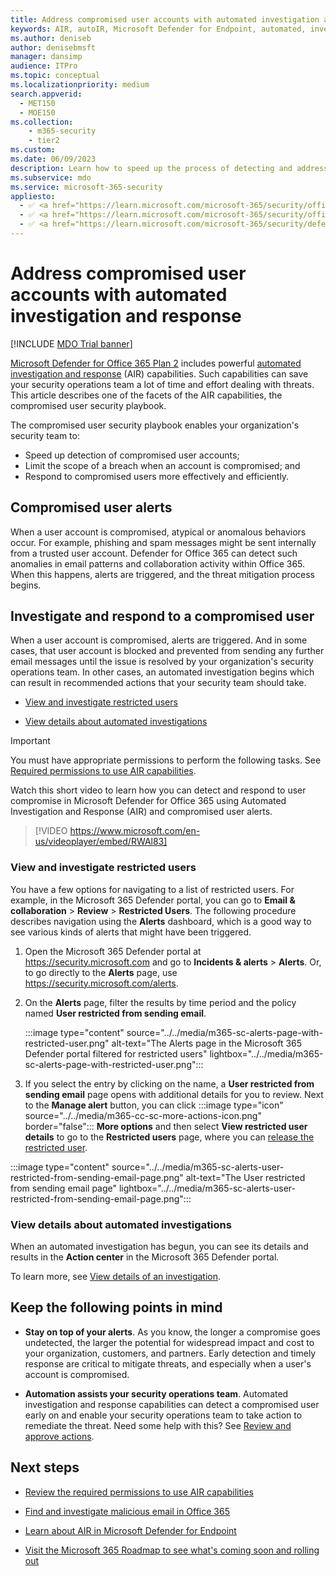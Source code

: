 ```yaml
---
title: Address compromised user accounts with automated investigation and response
keywords: AIR, autoIR, Microsoft Defender for Endpoint, automated, investigation, response, remediation, threats, advanced, threat, protection, compromised
ms.author: deniseb
author: denisebmsft
manager: dansimp
audience: ITPro
ms.topic: conceptual
ms.localizationpriority: medium
search.appverid:
  - MET150
  - MOE150
ms.collection: 
    - m365-security
    - tier2
ms.custom:
ms.date: 06/09/2023
description: Learn how to speed up the process of detecting and addressing compromised user accounts with automated investigation and response capabilities in Microsoft Defender for Office 365 Plan 2.
ms.subservice: mdo
ms.service: microsoft-365-security
appliesto:
  - ✅ <a href="https://learn.microsoft.com/microsoft-365/security/office-365-security/eop-about" target="_blank">Exchange Online Protection</a>
  - ✅ <a href="https://learn.microsoft.com/microsoft-365/security/office-365-security/mdo-security-comparison#defender-for-office-365-plan-1-vs-plan-2-cheat-sheet" target="_blank">Microsoft Defender for Office 365 plan 1 and plan 2</a>
  - ✅ <a href="https://learn.microsoft.com/microsoft-365/security/defender/microsoft-365-defender" target="_blank">Microsoft 365 Defender</a>
---
```


# Address compromised user accounts with automated investigation and response

[!INCLUDE [MDO Trial banner](../includes/mdo-trial-banner.md)]

[Microsoft Defender for Office 365 Plan 2](defender-for-office-365.md#whats-the-difference-between-microsoft-defender-for-office-365-plan-1-and-plan-2) includes powerful [automated investigation and response](air-about.md) (AIR) capabilities. Such capabilities can save your security operations team a lot of time and effort dealing with threats. This article describes one of the facets of the AIR capabilities, the compromised user security playbook.

The compromised user security playbook enables your organization's security team to:

- Speed up detection of compromised user accounts;
- Limit the scope of a breach when an account is compromised; and
- Respond to compromised users more effectively and efficiently.

## Compromised user alerts

When a user account is compromised, atypical or anomalous behaviors occur. For example, phishing and spam messages might be sent internally from a trusted user account. Defender for Office 365 can detect such anomalies in email patterns and collaboration activity within Office 365. When this happens, alerts are triggered, and the threat mitigation process begins.

## Investigate and respond to a compromised user

When a user account is compromised, alerts are triggered. And in some cases, that user account is blocked and prevented from sending any further email messages until the issue is resolved by your organization's security operations team. In other cases, an automated investigation begins which can result in recommended actions that your security team should take.

- [View and investigate restricted users](#view-and-investigate-restricted-users)

- [View details about automated investigations](#view-details-about-automated-investigations)

> [!IMPORTANT]
> You must have appropriate permissions to perform the following tasks. See [Required permissions to use AIR capabilities](air-about.md#required-permissions-to-use-air-capabilities).

Watch this short video to learn how you can detect and respond to user compromise in Microsoft Defender for Office 365 using Automated Investigation and Response (AIR) and compromised user alerts.
> [!VIDEO https://www.microsoft.com/en-us/videoplayer/embed/RWAl83]

### View and investigate restricted users

You have a few options for navigating to a list of restricted users. For example, in the Microsoft 365 Defender portal, you can go to **Email & collaboration** \> **Review** \> **Restricted Users**. The following procedure describes navigation using the **Alerts** dashboard, which is a good way to see various kinds of alerts that might have been triggered.

1. Open the Microsoft 365 Defender portal at <https://security.microsoft.com> and go to **Incidents & alerts** \> **Alerts**. Or, to go directly to the **Alerts** page, use <https://security.microsoft.com/alerts>.

2. On the **Alerts** page, filter the results by time period and the policy named **User restricted from sending email**.

   :::image type="content" source="../../media/m365-sc-alerts-page-with-restricted-user.png" alt-text="The Alerts page in the Microsoft 365 Defender portal filtered for restricted users" lightbox="../../media/m365-sc-alerts-page-with-restricted-user.png":::

3. If you select the entry by clicking on the name, a **User restricted from sending email** page opens with additional details for you to review. Next to the **Manage alert** button, you can click :::image type="icon" source="../../media/m365-cc-sc-more-actions-icon.png" border="false"::: **More options** and then select **View restricted user details** to go to the **Restricted users** page, where you can [release the restricted user](removing-user-from-restricted-users-portal-after-spam.md).

  :::image type="content" source="../../media/m365-sc-alerts-user-restricted-from-sending-email-page.png" alt-text="The User restricted from sending email page" lightbox="../../media/m365-sc-alerts-user-restricted-from-sending-email-page.png":::

### View details about automated investigations

When an automated investigation has begun, you can see its details and results in the **Action center** in the Microsoft 365 Defender portal.

To learn more, see [View details of an investigation](air-view-investigation-results.md).

## Keep the following points in mind

- **Stay on top of your alerts**. As you know, the longer a compromise goes undetected, the larger the potential for widespread impact and cost to your organization, customers, and partners. Early detection and timely response are critical to mitigate threats, and especially when a user's account is compromised.

- **Automation assists your security operations team**. Automated investigation and response capabilities can detect a compromised user early on and enable your security operations team to take action to remediate the threat. Need some help with this? See [Review and approve actions](air-review-approve-pending-completed-actions.md).

## Next steps

- [Review the required permissions to use AIR capabilities](air-about.md#required-permissions-to-use-air-capabilities)

- [Find and investigate malicious email in Office 365](investigate-malicious-email-that-was-delivered.md)

- [Learn about AIR in Microsoft Defender for Endpoint](/windows/security/threat-protection/microsoft-defender-atp/automated-investigations)

- [Visit the Microsoft 365 Roadmap to see what's coming soon and rolling out](https://www.microsoft.com/microsoft-365/roadmap?filters=)

